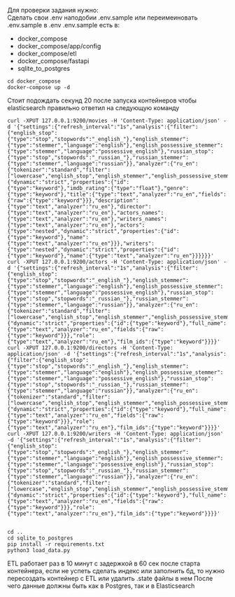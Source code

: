 Для проверки задания нужно:\
Сделать свои .env наподобии .env.sample или переимеиновать .env.sample в .env
.env.sample есть в:
- docker_compose
- docker_compose/app/config
- docker_compose/etl
- docker_compose/fastapi
- sqlite_to_postgres
````
cd docker_compose
docker-compose up -d
````
<!-- Лично у меня curl без minified json не выполнялся, смотрится так себе конечно -->
Стоит подождать секунд 20 после запуска контейнеров чтобы elasticsearch правильно ответил на следующую команду
````
curl -XPUT 127.0.0.1:9200/movies -H 'Content-Type: application/json' -d '{"settings":{"refresh_interval":"1s","analysis":{"filter":{"english_stop":{"type":"stop","stopwords":"_english_"},"english_stemmer":{"type":"stemmer","language":"english"},"english_possessive_stemmer":{"type":"stemmer","language":"possessive_english"},"russian_stop":{"type":"stop","stopwords":"_russian_"},"russian_stemmer":{"type":"stemmer","language":"russian"}},"analyzer":{"ru_en":{"tokenizer":"standard","filter":["lowercase","english_stop","english_stemmer","english_possessive_stemmer","russian_stop","russian_stemmer"]}}}},"mappings":{"dynamic":"strict","properties":{"id":{"type":"keyword"},"imdb_rating":{"type":"float"},"genre":{"type":"keyword"},"title":{"type":"text","analyzer":"ru_en","fields":{"raw":{"type":"keyword"}}},"description":{"type":"text","analyzer":"ru_en"},"director":{"type":"text","analyzer":"ru_en"},"actors_names":{"type":"text","analyzer":"ru_en"},"writers_names":{"type":"text","analyzer":"ru_en"},"actors":{"type":"nested","dynamic":"strict","properties":{"id":{"type":"keyword"},"name":{"type":"text","analyzer":"ru_en"}}},"writers":{"type":"nested","dynamic":"strict","properties":{"id":{"type":"keyword"},"name":{"type":"text","analyzer":"ru_en"}}}}}}'
curl -XPUT 127.0.0.1:9200/actors -H 'Content-Type: application/json' -d '{"settings":{"refresh_interval":"1s","analysis":{"filter":{"english_stop":{"type":"stop","stopwords":"_english_"},"english_stemmer":{"type":"stemmer","language":"english"},"english_possessive_stemmer":{"type":"stemmer","language":"possessive_english"},"russian_stop":{"type":"stop","stopwords":"_russian_"},"russian_stemmer":{"type":"stemmer","language":"russian"}},"analyzer":{"ru_en":{"tokenizer":"standard","filter":["lowercase","english_stop","english_stemmer","english_possessive_stemmer","russian_stop","russian_stemmer"]}}}},"mappings":{"dynamic":"strict","properties":{"id":{"type":"keyword"},"full_name":{"type":"text","analyzer":"ru_en","fields":{"raw":{"type":"keyword"}}},"role":{"type":"text","analyzer":"ru_en"},"film_ids":{"type":"keyword"}}}}'
curl -XPUT 127.0.0.1:9200/directors -H 'Content-Type: application/json' -d '{"settings":{"refresh_interval":"1s","analysis":{"filter":{"english_stop":{"type":"stop","stopwords":"_english_"},"english_stemmer":{"type":"stemmer","language":"english"},"english_possessive_stemmer":{"type":"stemmer","language":"possessive_english"},"russian_stop":{"type":"stop","stopwords":"_russian_"},"russian_stemmer":{"type":"stemmer","language":"russian"}},"analyzer":{"ru_en":{"tokenizer":"standard","filter":["lowercase","english_stop","english_stemmer","english_possessive_stemmer","russian_stop","russian_stemmer"]}}}},"mappings":{"dynamic":"strict","properties":{"id":{"type":"keyword"},"full_name":{"type":"text","analyzer":"ru_en","fields":{"raw":{"type":"keyword"}}},"role":{"type":"text","analyzer":"ru_en"},"film_ids":{"type":"keyword"}}}}'
curl -XPUT 127.0.0.1:9200/writers -H 'Content-Type: application/json' -d '{"settings":{"refresh_interval":"1s","analysis":{"filter":{"english_stop":{"type":"stop","stopwords":"_english_"},"english_stemmer":{"type":"stemmer","language":"english"},"english_possessive_stemmer":{"type":"stemmer","language":"possessive_english"},"russian_stop":{"type":"stop","stopwords":"_russian_"},"russian_stemmer":{"type":"stemmer","language":"russian"}},"analyzer":{"ru_en":{"tokenizer":"standard","filter":["lowercase","english_stop","english_stemmer","english_possessive_stemmer","russian_stop","russian_stemmer"]}}}},"mappings":{"dynamic":"strict","properties":{"id":{"type":"keyword"},"full_name":{"type":"text","analyzer":"ru_en","fields":{"raw":{"type":"keyword"}}},"role":{"type":"text","analyzer":"ru_en"},"film_ids":{"type":"keyword"}}}}'
 
````
````
cd ..
cd sqlite_to_postgres
pip install -r requirements.txt
python3 load_data.py
````
ETL работает раз в 10 минут с задержкой в 60 сек после старта контейнера, если не успеть сделать индекс или заполнить бд, то нужно пересоздать контейнер с ETL или удалить .state файлы в нем
После чего данные должны быть как в Postgres, так и в Elasticsearch